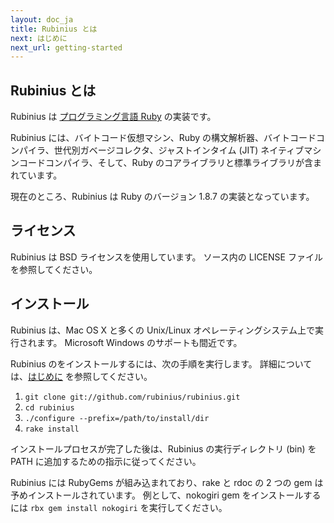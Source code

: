```yaml
---
layout: doc_ja
title: Rubinius とは
next: はじめに
next_url: getting-started
---
```


## Rubinius とは

Rubinius は [プログラミング言語 Ruby](http://ruby-lang.org) の実装です。

Rubinius には、バイトコード仮想マシン、Ruby 
の構文解析器、バイトコードコンパイラ、世代別ガベージコレクタ、ジャストインタイム 
(JIT) ネイティブマシンコードコンパイラ、そして、Ruby 
のコアライブラリと標準ライブラリが含まれています。

現在のところ、Rubinius は Ruby のバージョン 1.8.7 の実装となっています。


## ライセンス

Rubinius は BSD ライセンスを使用しています。
ソース内の LICENSE ファイルを参照してください。


## インストール

Rubinius は、Mac OS X と多くの Unix/Linux オペレーティングシステム上で実行されます。
Microsoft Windows のサポートも間近です。

Rubinius のをインストールするには、次の手順を実行します。
詳細については、[はじめに](/doc/ja/getting-started/) を参照してください。

1. `git clone git://github.com/rubinius/rubinius.git`
1. `cd rubinius`
1. `./configure --prefix=/path/to/install/dir`
1. `rake install`

インストールプロセスが完了した後は、Rubinius の実行ディレクトリ (bin) 
を PATH に追加するための指示に従ってください。

Rubinius には RubyGems が組み込まれており、rake と rdoc の 2 つの gem 
は予めインストールされています。
例として、nokogiri gem をインストールするには `rbx gem install nokogiri` 
を実行してください。
